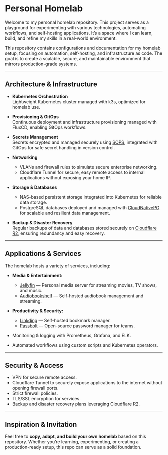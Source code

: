 # Personal Homelab

Welcome to my personal homelab repository. This project serves as a playground for experimenting with various technologies, automating workflows, and self-hosting applications. It’s a space where I can learn, build, and refine my skills in a real-world environment.

This repository contains configurations and documentation for my homelab setup, focusing on automation, self-hosting, and infrastructure as code. The goal is to create a scalable, secure, and maintainable environment that mirrors production-grade systems.

---

## Architecture & Infrastructure

- **Kubernetes Orchestration**  
  Lightweight Kubernetes cluster managed with k3s, optimized for homelab use.

- **Provisioning & GitOps**  
  Continuous deployment and infrastructure provisioning managed with FluxCD, enabling GitOps workflows.

- **Secrets Management**  
  Secrets encrypted and managed securely using [SOPS](https://github.com/mozilla/sops), integrated with GitOps for safe secret handling in version control.

- **Networking**  
  - VLANs and firewall rules to simulate secure enterprise networking.  
  - Cloudflare Tunnel for secure, easy remote access to internal applications without exposing your home IP.

- **Storage & Databases**  
  - NAS-based persistent storage integrated into Kubernetes for reliable data storage.  
  - PostgreSQL databases deployed and managed with [CloudNativePG](https://cloudnative-pg.io/) for scalable and resilient data management.

- **Backup & Disaster Recovery**  
  Regular backups of data and databases stored securely on [Cloudflare R2](https://developers.cloudflare.com/r2/), ensuring redundancy and easy recovery.

---

## Applications & Services

The homelab hosts a variety of services, including:

- **Media & Entertainment:**  
  - [Jellyfin](https://jellyfin.org/) — Personal media server for streaming movies, TV shows, and music.  
  - [Audiobookshelf](https://github.com/advplyr/audiobookshelf) — Self-hosted audiobook management and streaming.

- **Productivity & Security:**  
  - [Linkding](https://github.com/sissbruecker/linkding) — Self-hosted bookmark manager.  
  - [Passbolt](https://www.passbolt.com/) — Open-source password manager for teams.

- Monitoring & logging with Prometheus, Grafana, and ELK.

- Automated workflows using custom scripts and Kubernetes operators.

---

## Security & Access

- VPN for secure remote access.  
- Cloudflare Tunnel to securely expose applications to the internet without opening firewall ports.  
- Strict firewall policies.  
- TLS/SSL encryption for services.  
- Backup and disaster recovery plans leveraging Cloudflare R2.

---

## Inspiration & Invitation

Feel free to **copy, adapt, and build your own homelab** based on this repository. Whether you’re learning, experimenting, or creating a production-ready setup, this repo can serve as a solid foundation.
